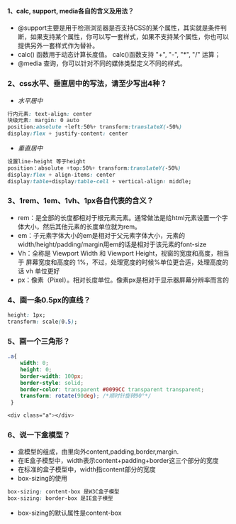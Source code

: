 #### 1、calc, support, media各自的含义及用法？

* @support主要是用于检测浏览器是否支持CSS的某个属性，其实就是条件判断，如果支持某个属性，你可以写一套样式，如果不支持某个属性，你也可以提供另外一套样式作为替补。
* calc() 函数用于动态计算长度值。 calc()函数支持 "+", "-", "*", "/" 运算；
* @media 查询，你可以针对不同的媒体类型定义不同的样式。

### 2、css水平、垂直居中的写法，请至少写出4种？

* *水平居中*

```css
行内元素: text-align: center
块级元素: margin: 0 auto
position:absolute +left:50%+ transform:translateX(-50%)
display:flex + justify-content: center
```

* *垂直居中*

```css
设置line-height 等于height
position：absolute +top:50%+ transform:translateY(-50%)
display:flex + align-items: center
display:table+display:table-cell + vertical-align: middle;
```

### 3、1rem、1em、1vh、1px各自代表的含义？

* rem：是全部的长度都相对于根元素<html>元素。通常做法是给html元素设置一个字体大小，然后其他元素的长度单位就为rem。
* em：子元素字体大小的em是相对于父元素字体大小，元素的width/height/padding/margin用em的话是相对于该元素的font-size
* Vh：全称是 Viewport Width 和 Viewport Height，视窗的宽度和高度，相当于 屏幕宽度和高度的 1%，不过，处理宽度的时候%单位更合适，处理高度的 话 vh 单位更好
* px：像素（Pixel）。相对长度单位。像素px是相对于显示器屏幕分辨率而言的

### 4、画一条0.5px的直线？

```css
height: 1px;
transform: scale(0.5);
```

### 5、画一个三角形？

```css
.a{
    width: 0;
    height: 0;
    border-width: 100px;
    border-style: solid;
    border-color: transparent #0099CC transparent transparent;
    transform: rotate(90deg); /*顺时针旋转90°*/
 }

<div class="a"></div>
```

### 6、说一下盒模型？

* 盒模型的组成，由里向外content,padding,border,margin.
* 在IE盒子模型中，width表示content+padding+border这三个部分的宽度
* 在标准的盒子模型中，width指content部分的宽度
* box-sizing的使用

```css
box-sizing: content-box 是W3C盒子模型
box-sizing: border-box 是IE盒子模型
```

* box-sizing的默认属性是content-box



